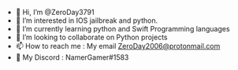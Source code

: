 - 👋 Hi, I’m @ZeroDay3791
- 👀 I’m interested in IOS jailbreak and python.
- 🌱 I’m currently learning python and Swift Programming languages 
- 💞️ I’m looking to collaborate on Python projects 
- 📫 How to reach me : My email ZeroDay2006@protonmail.com
- 💬 My Discord : NamerGamer#1583

<!---
ZeroDay3791/
--->
